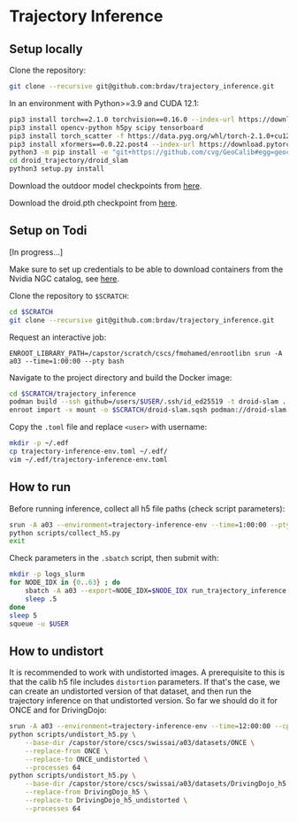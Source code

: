 # Trajectory Inference

## Setup locally

Clone the repository:
```bash
git clone --recursive git@github.com:brdav/trajectory_inference.git
```

In an environment with Python>=3.9 and CUDA 12.1:
```bash
pip3 install torch==2.1.0 torchvision==0.16.0 --index-url https://download.pytorch.org/whl/cu121
pip3 install opencv-python h5py scipy tensorboard
pip3 install torch_scatter -f https://data.pyg.org/whl/torch-2.1.0+cu121.html
pip3 install xformers==0.0.22.post4 --index-url https://download.pytorch.org/whl/cu121
python3 -m pip install -e "git+https://github.com/cvg/GeoCalib#egg=geocalib"
cd droid_trajectory/droid_slam
python3 setup.py install
```

Download the outdoor model checkpoints from [here](https://github.com/DepthAnything/Depth-Anything-V2/tree/main/metric_depth).

Download the droid.pth checkpoint from [here](https://github.com/princeton-vl/DROID-SLAM).


## Setup on Todi

[In progress...]

Make sure to set up credentials to be able to download containers from the Nvidia NGC catalog, see [here](https://confluence.cscs.ch/display/KB/LLM+Inference).

Clone the repository to `$SCRATCH`:
```bash
cd $SCRATCH
git clone --recursive git@github.com:brdav/trajectory_inference.git
```

Request an interactive job:
```
ENROOT_LIBRARY_PATH=/capstor/scratch/cscs/fmohamed/enrootlibn srun -A a03 --time=1:00:00 --pty bash
```

Navigate to the project directory and build the Docker image:
```bash
cd $SCRATCH/trajectory_inference
podman build --ssh github=/users/$USER/.ssh/id_ed25519 -t droid-slam .
enroot import -x mount -o $SCRATCH/droid-slam.sqsh podman://droid-slam
```

Copy the `.toml` file and replace `<user>` with username:
```bash
mkdir -p ~/.edf
cp trajectory-inference-env.toml ~/.edf/
vim ~/.edf/trajectory-inference-env.toml
```


## How to run

Before running inference, collect all h5 file paths (check script parameters):
```bash
srun -A a03 --environment=trajectory-inference-env --time=1:00:00 --pty bash
python scripts/collect_h5.py
exit
```

Check parameters in the `.sbatch` script, then submit with:
```bash
mkdir -p logs_slurm
for NODE_IDX in {0..63} ; do
    sbatch -A a03 --export=NODE_IDX=$NODE_IDX run_trajectory_inference.sbatch
    sleep .5
done
sleep 5
squeue -u $USER
```


## How to undistort

It is recommended to work with undistorted images. A prerequisite to this is that the calib h5 file includes `distortion` parameters. If that's the case, we can create an undistorted version of that dataset, and then run the trajectory inference on that undistorted version. So far we should do it for ONCE and for DrivingDojo:
```bash
srun -A a03 --environment=trajectory-inference-env --time=12:00:00 --cpus-per-task=64 --pty bash
python scripts/undistort_h5.py \
    --base-dir /capstor/store/cscs/swissai/a03/datasets/ONCE \
    --replace-from ONCE \
    --replace-to ONCE_undistorted \
    --processes 64
python scripts/undistort_h5.py \
    --base-dir /capstor/store/cscs/swissai/a03/datasets/DrivingDojo_h5 \
    --replace-from DrivingDojo_h5 \
    --replace-to DrivingDojo_h5_undistorted \
    --processes 64
```
